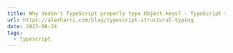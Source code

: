 ```yaml
---
title: Why doesn't TypeScript properly type Object.keys? - TypeScript Structural Typing
url: https://alexharri.com/blog/typescript-structural-typing
date: 2023-06-24
tags:
  - typescript
---
```

